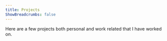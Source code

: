 ```yaml
---
title: Projects
ShowBreadcrumbs: false
---
```

Here are a few projects both personal and work related that I have worked on.

